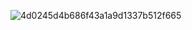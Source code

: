 ![4d0245d4b686f43a1a9d1337b512f665](https://github.com/user-attachments/assets/0683a03b-26bd-4b4b-bf3e-4ec80d066b76)
